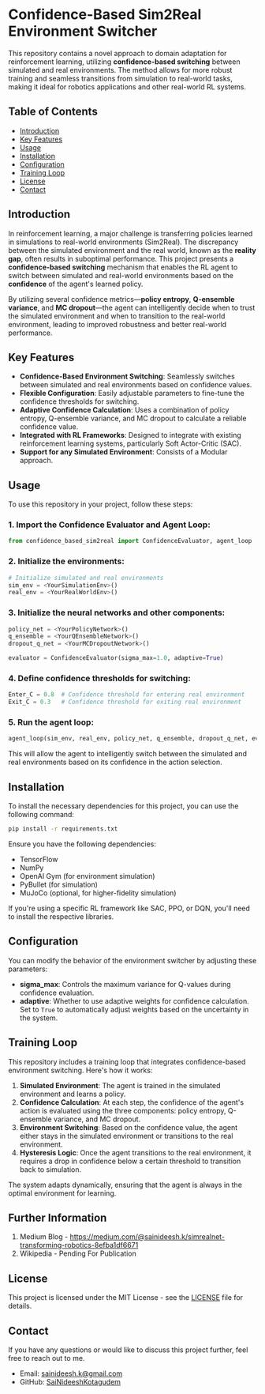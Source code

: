 # Confidence-Based Sim2Real Environment Switcher

This repository contains a novel approach to domain adaptation for reinforcement learning, utilizing **confidence-based switching** between simulated and real environments. The method allows for more robust training and seamless transitions from simulation to real-world tasks, making it ideal for robotics applications and other real-world RL systems.

## Table of Contents

* [Introduction](#introduction)
* [Key Features](#key-features)
* [Usage](#usage)
* [Installation](#installation)
* [Configuration](#configuration)
* [Training Loop](#training-loop)
* [License](#license)
* [Contact](#contact)

## Introduction

In reinforcement learning, a major challenge is transferring policies learned in simulations to real-world environments (Sim2Real). The discrepancy between the simulated environment and the real world, known as the **reality gap**, often results in suboptimal performance. This project presents a **confidence-based switching** mechanism that enables the RL agent to switch between simulated and real-world environments based on the **confidence** of the agent's learned policy.

By utilizing several confidence metrics—**policy entropy**, **Q-ensemble variance**, and **MC dropout**—the agent can intelligently decide when to trust the simulated environment and when to transition to the real-world environment, leading to improved robustness and better real-world performance.

## Key Features

* **Confidence-Based Environment Switching**: Seamlessly switches between simulated and real environments based on confidence values.
* **Flexible Configuration**: Easily adjustable parameters to fine-tune the confidence thresholds for switching.
* **Adaptive Confidence Calculation**: Uses a combination of policy entropy, Q-ensemble variance, and MC dropout to calculate a reliable confidence value.
* **Integrated with RL Frameworks**: Designed to integrate with existing reinforcement learning systems, particularly Soft Actor-Critic (SAC).
* **Support for any Simulated Environment**: Consists of a Modular approach.

## Usage

To use this repository in your project, follow these steps:

### 1. Import the Confidence Evaluator and Agent Loop:

```python
from confidence_based_sim2real import ConfidenceEvaluator, agent_loop
```

### 2. Initialize the environments:

```python
# Initialize simulated and real environments
sim_env = <YourSimulationEnv>()
real_env = <YourRealWorldEnv>()
```

### 3. Initialize the neural networks and other components:

```python
policy_net = <YourPolicyNetwork>()
q_ensemble = <YourQEnsembleNetwork>()
dropout_q_net = <YourMCDropoutNetwork>()

evaluator = ConfidenceEvaluator(sigma_max=1.0, adaptive=True)
```

### 4. Define confidence thresholds for switching:

```python
Enter_C = 0.8  # Confidence threshold for entering real environment
Exit_C = 0.3   # Confidence threshold for exiting real environment
```

### 5. Run the agent loop:

```python
agent_loop(sim_env, real_env, policy_net, q_ensemble, dropout_q_net, evaluator, Enter_C, Exit_C)
```

This will allow the agent to intelligently switch between the simulated and real environments based on its confidence in the action selection.

## Installation

To install the necessary dependencies for this project, you can use the following command:

```bash
pip install -r requirements.txt
```

Ensure you have the following dependencies:

* TensorFlow
* NumPy
* OpenAI Gym (for environment simulation)
* PyBullet (for simulation)
* MuJoCo (optional, for higher-fidelity simulation)

If you're using a specific RL framework like SAC, PPO, or DQN, you'll need to install the respective libraries.

## Configuration

You can modify the behavior of the environment switcher by adjusting these parameters:

* **sigma\_max**: Controls the maximum variance for Q-values during confidence evaluation.
* **adaptive**: Whether to use adaptive weights for confidence calculation. Set to `True` to automatically adjust weights based on the uncertainty in the system.

## Training Loop

This repository includes a training loop that integrates confidence-based environment switching. Here's how it works:

1. **Simulated Environment**: The agent is trained in the simulated environment and learns a policy.
2. **Confidence Calculation**: At each step, the confidence of the agent's action is evaluated using the three components: policy entropy, Q-ensemble variance, and MC dropout.
3. **Environment Switching**: Based on the confidence value, the agent either stays in the simulated environment or transitions to the real environment.
4. **Hysteresis Logic**: Once the agent transitions to the real environment, it requires a drop in confidence below a certain threshold to transition back to simulation.

The system adapts dynamically, ensuring that the agent is always in the optimal environment for learning.

## Further Information

1. Medium Blog - https://medium.com/@sainideesh.k/simrealnet-transforming-robotics-8efba1df6671
2. Wikipedia - Pending For Publication

## License

This project is licensed under the MIT License - see the [LICENSE](LICENSE) file for details.

## Contact

If you have any questions or would like to discuss this project further, feel free to reach out to me.

* Email: [sainideesh.k@gmail.com](mailto:sainideesh.k@gmail.com)
* GitHub: [SaiNideeshKotagudem](https://github.com/SaiNideeshKotagudem)



